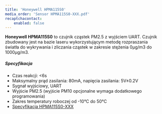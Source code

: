 ```yaml
---
title: 'Honeywell HPMA115S0'
media_order: 'Sensor HPMA115S0-XXX.pdf'
recaptchacontact:
    enabled: false
---
```


**Honeywell HPMA115S0** to czujnik cząstek PM2.5 z wyjściem UART. Czujnik zbudowany jest na bazie laseru wykorzystującym metodę rozpraszania światła do wykrywania i zliczania cząstek w zakresie stężenia 0µg/m3 do 1000µg/m3. 

##### Specyfikacja
* Czas reakcji: <6s
* Maksymalny prąd zasilania: 80mA, napięcia zasilania: 5V±0.2V
* Sygnał wyjściowy, UART
* Wyjście PM2.5 (wyjście PM10 opcjonalne wymaga dodatkowego programowania)
* Zakres temperatury roboczej od -10°C do 50°C
* [Specyfikacja HPMA115S0-XXX](Sensor%20HPMA115S0-XXX.pdf)